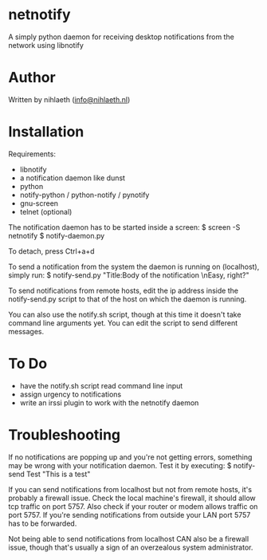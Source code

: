 netnotify
=========

A simply python daemon for receiving desktop notifications from the network using libnotify


Author
==========

Written by nihlaeth (info@nihlaeth.nl)

Installation
==========

Requirements:
* libnotify
* a notification daemon like dunst
* python
* notify-python / python-notify / pynotify
* gnu-screen
* telnet (optional)

The notification daemon has to be started inside a screen:
    $ screen -S netnotify
    $ notify-daemon.py

To detach, press Ctrl+a+d

To send a notification from the system the daemon is running on (localhost), simply run:
    $ notify-send.py "Title:Body of the notification \nEasy, right?"

To send notifications from remote hosts, edit the ip address inside the notify-send.py script to
that of the host on which the daemon is running.

You can also use the notify.sh script, though at this time it doesn't take command line arguments yet.
You can edit the script to send different messages.

To Do
==========
* have the notify.sh script read command line input
* assign urgency to notifications
* write an irssi plugin to work with the netnotify daemon


Troubleshooting
==========
If no notifications are popping up and you're not getting errors, something may be wrong with your
notification daemon. Test it by executing:
    $ notify-send Test "This is a test"

If you can send notifications from localhost but not from remote hosts, it's probably a firewall issue.
Check the local machine's firewall, it should allow tcp traffic on port 5757. Also check if your router
or modem allows traffic on port 5757. If you're sending notifications from outside your LAN port 5757 
has to be forwarded.

Not being able to send notifications from localhost CAN also be a firewall issue, though that's usually
a sign of an overzealous system administrator.
